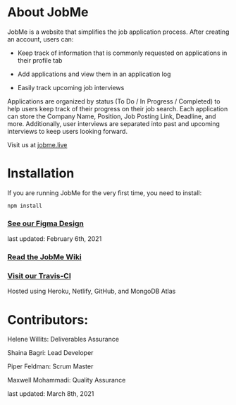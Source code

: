 # About JobMe

JobMe is a website that simplifies the job application process. After creating an account, users can:

- Keep track of information that is commonly requested on applications in their profile tab

- Add applications and view them in an application log

- Easily track upcoming job interviews

Applications are organized by status (To Do / In Progress / Completed) to help users keep track of their progress on their job search. Each application can store the Company Name, Position, Job Posting Link, Deadline, and more. Additionally, user interviews are separated into past and upcoming interviews to keep users looking forward.

Visit us at [jobme.live](jobme.live)

# Installation

If you are running JobMe for the very first time, you need to install:

```npm install```

### [See our Figma Design](https://www.figma.com/file/R7vtwk5EloZtKxdCnrSsq4/JobMe)
last updated: February 6th, 2021

### [Read the JobMe Wiki](../../wiki/Diagrams)

### [Visit our Travis-CI](https://travis-ci.com/github/helenewillits/JobMe)

Hosted using Heroku, Netlify, GitHub, and MongoDB Atlas


# Contributors:

Helene Willits: Deliverables Assurance

Shaina Bagri: Lead Developer

Piper Feldman: Scrum Master

Maxwell Mohammadi: Quality Assurance


last updated: March 8th, 2021
